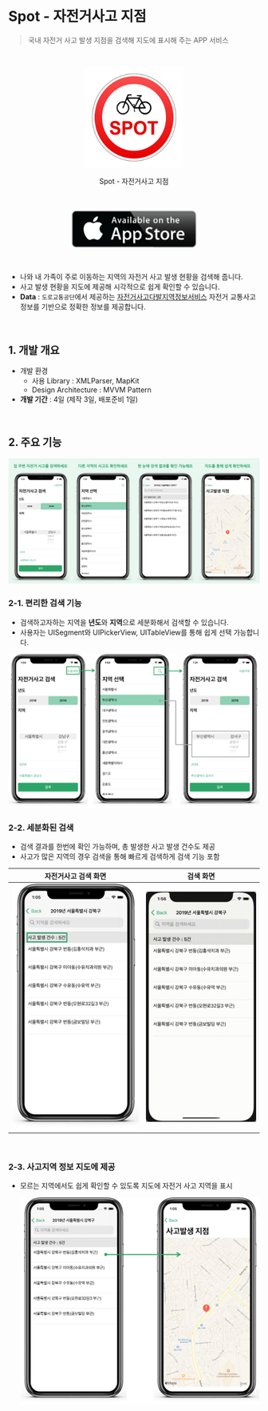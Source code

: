 # Spot - 자전거사고 지점

>국내 자전거 사고 발생 지점을 검색해 지도에 표시해 주는 APP 서비스

<br>

<p align="center"><img src = "Image\appIcon.png" width = "200" ></p>

<p align="center">Spot - 자전거사고 지점</P>

<br>

<p align="center"><img src = "Image\appstore.png" width = "250" ></p>

<br>

- 나와 내 가족이 주로 이동하는 지역의 자전거 사고 발생 현황을 검색해 줍니다.
- 사고 발생 현황을 지도에 제공해 시각적으로 쉽게 확인할 수 있습니다. 
- **Data** : `도로교통공단`에서 제공하는 <u>자전거사고다발지역정보서비스</u> 자전거 교통사고 정보를 기반으로 정확한 정보를 제공합니다.

<br>

## 1. 개발 개요

- 개발 환경
  - 사용 Library : XMLParser, MapKit 
  - Design Architecture : MVVM Pattern
- **개발 기간** : 4일 (제작 3일, 배포준비 1일)

<br>

## 2. 주요 기능

<img src = "Image\image.png">

<br>

### 2-1. 편리한 검색 기능

- 검색하고자하는 지역을 **년도**와 **지역**으로 세분화해서 검색할 수 있습니다. 
- 사용자는 UISegment와 UIPickerView, UITableView를 통해 쉽게 선택 가능합니다. 

<img src = "Image\image1.png">

<br>

### 2-2. 세분화된 검색

- 검색 결과를 한번에 확인 가능하며, 총 발생한 사고 발생 건수도 제공
- 사고가 많은 지역의 경우 검색을 통해 빠르게 검색하게 검색 기능 포함

|            자전거사고 검색 화면            |                   검색 화면                    |
| :----------------------------------------: | :--------------------------------------------: |
| <img src = "Image\image2.png" width = 300> | <img src = "Image\searchList.gif" width = 260> |



<br>

### 2-3. 사고지역 정보 지도에 제공

- 모르는 지역에서도 쉽게 확인할 수 있도록 지도에 자전거 사고 지역을 표시

  <img src = "Image\image3.png" >



